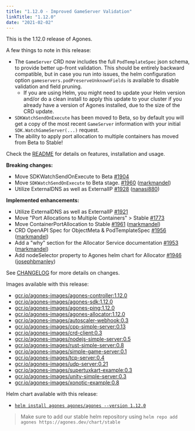 ```yaml
---
title: "1.12.0 - Improved GameServer Validation"
linkTitle: "1.12.0"
date: "2021-02-02"
---
```


This is the 1.12.0 release of Agones.

A few things to note in this release:
- The `GameServer` CRD now includes the full `PodTemplateSpec` json schema, to provide better up-front validation.
  This should be entirely backward compatible, but in case you run into issues, the helm configuration option
  `gameservers.podPreserveUnknownFields` is available to disable validation and field pruning.
  - If you are using Helm, you might need to update your Helm version and/or do a clean install to apply this update to
    your cluster if you already have a version of Agones installed, due to the size of the CRD update.
- `SDKWatchSendOnExecute` has been moved to Beta, so by default you will get a copy of the most recent `GameServer`
  information with your initial `SDK.WatchGameServer(...)` request.
- The ability to apply port allocation to multiple containers has moved from Beta to Stable!

Check the <a href="https://github.com/googleforgames/agones/tree/release-1.12.0" >README</a> for details on features, installation and usage.

**Breaking changes:**

- Move SDKWatchSendOnExecute to Beta [\#1904](https://github.com/googleforgames/agones/issues/1904)
- Move `SDKWatchSendOnExecute` to Beta stage. [\#1960](https://github.com/googleforgames/agones/pull/1960) ([markmandel](https://github.com/markmandel))
- Utilize ExternalDNS as well as ExternalIP [\#1928](https://github.com/googleforgames/agones/pull/1928) ([nanasi880](https://github.com/nanasi880))

**Implemented enhancements:**

- Utilize ExternalDNS as well as ExternalIP [\#1921](https://github.com/googleforgames/agones/issues/1921)
- Move "Port Allocations to Multiple Containers" \> Stable [\#1773](https://github.com/googleforgames/agones/issues/1773)
- Move ContainerPortAllocation to Stable [\#1961](https://github.com/googleforgames/agones/pull/1961) ([markmandel](https://github.com/markmandel))
- CRD OpenAPI Spec for ObjectMeta & PodTemplateSpec [\#1956](https://github.com/googleforgames/agones/pull/1956) ([markmandel](https://github.com/markmandel))
- Add a "why" section for the Allocator Service documentation [\#1953](https://github.com/googleforgames/agones/pull/1953) ([markmandel](https://github.com/markmandel))
- Add nodeSelector property to Agones helm chart for Allocator [\#1946](https://github.com/googleforgames/agones/pull/1946) ([josephbmanley](https://github.com/josephbmanley))

See <a href="https://github.com/googleforgames/agones/blob/release-1.12.0/CHANGELOG.md" >CHANGELOG</a> for more details on changes.

Images available with this release:

- [gcr.io/agones-images/agones-controller:1.12.0](https://gcr.io/agones-images/agones-controller:1.12.0)
- [gcr.io/agones-images/agones-sdk:1.12.0](https://gcr.io/agones-images/agones-sdk:1.12.0)
- [gcr.io/agones-images/agones-ping:1.12.0](https://gcr.io/agones-images/agones-ping:1.12.0)
- [gcr.io/agones-images/agones-allocator:1.12.0](https://gcr.io/agones-images/agones-allocator:1.12.0)
- [gcr.io/agones-images/autoscaler-webhook:0.3](https://gcr.io/agones-images/autoscaler-webhook:0.3)
- [gcr.io/agones-images/cpp-simple-server:0.13](https://gcr.io/agones-images/cpp-simple-server:0.13)
- [gcr.io/agones-images/crd-client:0.3](https://gcr.io/agones-images/crd-client:0.3)
- [gcr.io/agones-images/nodejs-simple-server:0.5](https://gcr.io/agones-images/nodejs-simple-server:0.5)
- [gcr.io/agones-images/rust-simple-server:0.8](https://gcr.io/agones-images/rust-simple-server:0.8)
- [gcr.io/agones-images/simple-game-server:0.1](https://gcr.io/agones-images/simple-game-server:0.1)
- [gcr.io/agones-images/tcp-server:0.4](https://gcr.io/agones-images/tcp-server:0.4)
- [gcr.io/agones-images/udp-server:0.21](https://gcr.io/agones-images/udp-server:0.21)
- [gcr.io/agones-images/supertuxkart-example:0.3](https://gcr.io/agones-images/supertuxkart-example:0.3)
- [gcr.io/agones-images/unity-simple-server:0.3](https://gcr.io/agones-images/unity-simple-server:0.3)
- [gcr.io/agones-images/xonotic-example:0.8](https://gcr.io/agones-images/xonotic-example:0.8)

Helm chart available with this release:

- <a href="https://agones.dev/chart/stable/agones-1.12.0.tgz" >
  <code>helm install agones agones/agones --version 1.12.0</code></a>

> Make sure to add our stable helm repository using `helm repo add agones https://agones.dev/chart/stable`